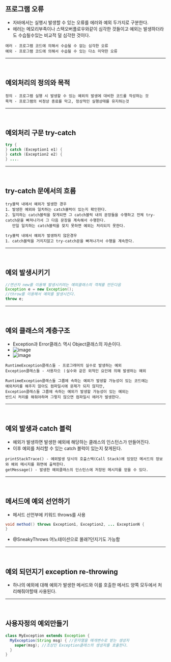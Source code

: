 ## 프로그램 오류
  - 자바에서는 실행시 발생할 수 있는 오류를 에러와 예외 두가지로 구분한다.
  - 에러는 메모리부족이나 스택오버플로우와같이 심각한 것들이고 예외는 발생하더라도 수습될수있는 비교적 덜 심각한 것이다.
  ```
  에러 - 프로그램 코드에 의해서 수습될 수 없는 심각한 오류
  예외 - 프로그램 코드에 의해서 수습될 수 있는 다소 미약한 오류
  ```
---
<br>


## 예외처리의 정의와 목적 
 ```
 정의 - 프로그램 실행 시 발생할 수 있는 예외의 발생에 대비한 코드를 작성하는 것
 목적 - 프로그램의 비정상 종료를 막고, 정상적인 실행상태를 유지하는것
 ```
---
<br>


 
## 예외처리 구문 try-catch
  ```java
  try {
  } catch (Exception1 e1) {
  } catch (Exception2 e2) {
  } ....
 ```
---
<br>


## try-catch 문에서의 흐름
  ```
  try블럭 내에서 예외가 발생한 경우
  1. 발생한 예외와 일치하는 catch블럭이 있는지 확인한다.
  2. 일치하는 catch블럭을 찾게되면 그 catch블럭 내의 문장들을 수행하고 전체 try-catch문을 빠져나가서 그 다음 문장을 계속해서 수행한다.
     만일 일치하는 catch블럭을 찾지 못하면 예외는 처리되지 못한다.
  
  try블럭 내에서 예외가 발생하지 않은경우
  1. catch블럭을 거치지않고 try-catch문을 빠져나가서 수행을 계속한다.
  ```
---
<br>

  
## 예외 발생시키기
  ```java
  //연산자 new를 이용해 발생시키려는 예외클래스의 객체를 만든다음
  Exception e = new Exception();
  //throw를 이용해서 예외를 발생시킨다.
  throw e;
  ```
 ---
<br>

 
## 예외 클래스의 계층구조
  - Exception과 Error클래스 역시 Object클래스의 자손이다.
  - ![image](https://user-images.githubusercontent.com/95848796/198651178-361e6ce2-b54a-4400-9d07-2e0075dd9e8d.png)
  - ![image](https://user-images.githubusercontent.com/95848796/198651654-f9d17f0f-020f-4901-a0fc-57b642103655.png)
  ```
  RuntimeException클래스들 - 프로그래머의 실수로 발생하는 예외
  Exception클래스들 - 사용자으 ㅣ실수와 같은 외적인 요인에 의해 발생하는 예외
  ```
  ```
  RuntimeException클래스들 그룹에 속하는 예외가 발생할 가능성이 있는 코드에는
  예외처리를 해주지 않아도 컴파일시에 문제가 되지 않지만,
  Exception클래스들 그룹에 속하는 예외가 발생할 가능성이 있는 예외는
  반드시 처리를 해줘야하며 그렇지 않으면 컴파일시 에러가 발생한다.
  ```
 ---
<br>

 
## 예외 발생과 catch 블럭
  - 예외가 발생하면 발생한 예외에 해당하는 클래스의 인스턴스가 만들어진다.
  - 이후 예외를 처리할 수 있는 catch 블럭이 있는지 찾게된다.
  ```
  printStackTrace() - 예외발생 당시의 호출스택(Call Stack)에 있었던 메서드의 정보와 예외 메시지를 화면에 출력한다.
  getMessage() - 발생한 예외클래스의 인스턴스에 저장된 메시지를 얻을 수 있다.
  ```
---
<br>

  
## 메서드에 예외 선언하기
  - 메서드 선언부에 키워드 throws를 사용
  ```java
  void method() throws Exception1, Exception2, ... ExceptionN {
  }
  ```
  - @SneakyThrows 어노테이션으로 몰래?던지기도 가능함

---
<br>


## 예외 되던지기 exception re-throwing
  - 하나의 예외에 대해 예외가 발생한 메서드와 이를 호출한 메서드 양쪽 모두에서 처리해줘야할때 사용된다.

---
<br>


## 사용자정의 예외만들기
  ```java
  class MyException extends Exception {
    MyException(String msg) { //문자열을 매개변수로 받는 생성자
      super(msg); //조상인 Exception클래스의 생성자를 호출한다.
    }
  }
  ```
